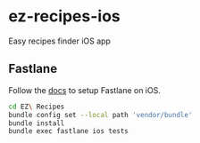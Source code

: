 # ez-recipes-ios
Easy recipes finder iOS app

## Fastlane

Follow the [docs](https://docs.fastlane.tools/getting-started/ios/setup/) to setup Fastlane on iOS.

```bash
cd EZ\ Recipes
bundle config set --local path 'vendor/bundle'
bundle install
bundle exec fastlane ios tests
```
